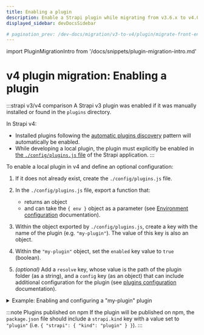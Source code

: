```yaml
---
title: Enabling a plugin
description: Enable a Strapi plugin while migrating from v3.6.x to v4.0.x with step-by-step instructions
displayed_sidebar: devDocsSidebar

# pagination_prev: /dev-docs/migration/v3-to-v4/plugin/migrate-front-end.md
---
```


import PluginMigrationIntro from '/docs/snippets/plugin-migration-intro.md'

# v4 plugin migration: Enabling a plugin

<PluginMigrationIntro components={props.components} />

:::strapi v3/v4 comparison
A Strapi v3 plugin was enabled if it was manually installed or found in the `plugins` directory.

In Strapi v4:

- Installed plugins following the [automatic plugins discovery](/dev-docs/plugins/plugins-intro.md#automatic-plugins-discovery) pattern will automatically be enabled.
- While developing a local plugin, the plugin must explicitly be enabled in [the `./config/plugins.js` file](/dev-docs/configurations//plugins.md) of the Strapi application.
:::

To enable a local plugin in v4 and define an optional configuration:

1. If it does not already exist, create the `./config/plugins.js` file.

2. In the `./config/plugins.js` file, export a function that:
    - returns an object
    - and can take the `{ env }` object as a parameter (see [Environment configuration](/dev-docs/configurations//environment.md) documentation).

3. Within the object exported by `./config/plugins.js`, create a key with the name of the plugin (e.g. `"my-plugin"`). The value of this key is also an object.

4. Within the `"my-plugin"` object, set the `enabled` key value to `true` (boolean).

5. _(optional)_ Add a `resolve` key, whose value is the path of the plugin folder (as a string), and a `config` key (as an object) that can include additional configuration for the plugin (see [plugins configuration](/dev-docs/configurations//plugins.md) documentation).

<details>
<summary>Example: Enabling and configuring a "my-plugin" plugin</summary>

```js title="./config/plugins.js"

module.exports = ({ env }) => ({
  "my-plugin": {
    enabled: true,
    resolve: "./path-to-my-plugin",
    config: {
      // additional configuration goes here
    },
  },
});
```

</details>

:::note Plugins published on npm
If the plugin will be published on npm, the `package.json` file should include a `strapi.kind` key with a value set to `"plugin"` (i.e. `{ "strapi": { "kind": "plugin" } }`).
:::
